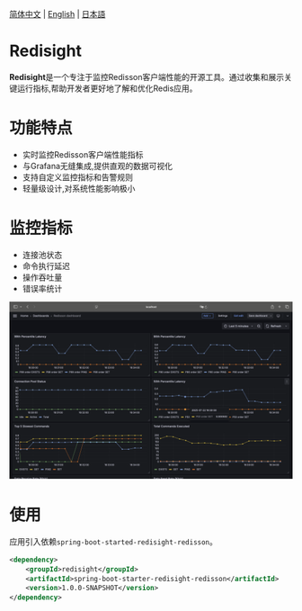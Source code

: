 [简体中文](./README.zh-CN.md) | [English](./README.md) | [日本語](./README.ja-JP.md)

# Redisight

**Redisight**是一个专注于监控Redisson客户端性能的开源工具。通过收集和展示关键运行指标,帮助开发者更好地了解和优化Redis应用。

# 功能特点
- 实时监控Redisson客户端性能指标
- 与Grafana无缝集成,提供直观的数据可视化
- 支持自定义监控指标和告警规则
- 轻量级设计,对系统性能影响极小

# 监控指标

- 连接池状态
- 命令执行延迟
- 操作吞吐量
- 错误率统计

![Screenshot](./docs/screenshot.png)

# 使用

应用引入依赖`spring-boot-started-redisight-redisson`。

```xml
<dependency>
    <groupId>redisight</groupId>
    <artifactId>spring-boot-starter-redisight-redisson</artifactId>
    <version>1.0.0-SNAPSHOT</version>
</dependency>
```